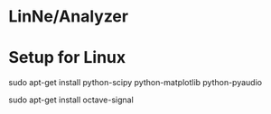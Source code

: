LinNe/Analyzer
=======================

Setup for Linux
================

sudo apt-get install python-scipy python-matplotlib python-pyaudio


sudo apt-get install octave-signal
